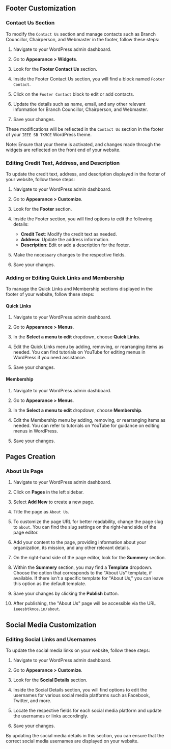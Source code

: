## Footer Customization

### Contact Us Section

To modify the `Contact Us` section and manage contacts such as Branch Councillor, Chairperson, and Webmaster in the footer, follow these steps:

1. Navigate to your WordPress admin dashboard.
2. Go to **Appearance > Widgets**.

3. Look for the **Footer Contact Us** section.

4. Inside the Footer Contact Us section, you will find a block named `Footer Contact`.

5. Click on the `Footer Contact` block to edit or add contacts.

6. Update the details such as name, email, and any other relevant information for Branch Councillor, Chairperson, and Webmaster.

7. Save your changes.

These modifications will be reflected in the `Contact Us` section in the footer of your `IEEE SB TKMCE` WordPress theme.

Note: Ensure that your theme is activated, and changes made through the widgets are reflected on the front end of your website.

### Editing Credit Text, Address, and Description

To update the credit text, address, and description displayed in the footer of your website, follow these steps:

1. Navigate to your WordPress admin dashboard.

2. Go to **Appearance > Customize**.

3. Look for the **Footer** section.

4. Inside the Footer section, you will find options to edit the following details:

   - **Credit Text**: Modify the credit text as needed.
   - **Address**: Update the address information.
   - **Description**: Edit or add a description for the footer.

5. Make the necessary changes to the respective fields.

6. Save your changes.

### Adding or Editing Quick Links and Membership

To manage the Quick Links and Membership sections displayed in the footer of your website, follow these steps:

#### Quick Links

1. Navigate to your WordPress admin dashboard.

2. Go to **Appearance > Menus**.

3. In the **Select a menu to edit** dropdown, choose **Quick Links**.

4. Edit the Quick Links menu by adding, removing, or rearranging items as needed. You can find tutorials on YouTube for editing menus in WordPress if you need assistance.

5. Save your changes.

#### Membership

1. Navigate to your WordPress admin dashboard.

2. Go to **Appearance > Menus**.

3. In the **Select a menu to edit** dropdown, choose **Membership**.

4. Edit the Membership menu by adding, removing, or rearranging items as needed. You can refer to tutorials on YouTube for guidance on editing menus in WordPress.

5. Save your changes.

## Pages Creation

### About Us Page

1. Navigate to your WordPress admin dashboard.

2. Click on **Pages** in the left sidebar.

3. Select **Add New** to create a new page.

4. Title the page as `About Us`.

5. To customize the page URL for better readability, change the page slug to `about`. You can find the slug settings on the right-hand side of the page editor.

6. Add your content to the page, providing information about your organization, its mission, and any other relevant details.

7. On the right-hand side of the page editor, look for the **Summery** section.

8. Within the **Summery** section, you may find a **Template** dropdown. Choose the option that corresponds to the "About Us" template, if available. If there isn't a specific template for "About Us," you can leave this option as the default template.

9. Save your changes by clicking the **Publish** button.

10. After publishing, the "About Us" page will be accessible via the URL `ieeesbtkmce.in/about`.

## Social Media Customization

### Editing Social Links and Usernames

To update the social media links on your website, follow these steps:

1. Navigate to your WordPress admin dashboard.

2. Go to **Appearance > Customize**.

3. Look for the **Social Details** section.

4. Inside the Social Details section, you will find options to edit the usernames for various social media platforms such as Facebook, Twitter, and more.

5. Locate the respective fields for each social media platform and update the usernames or links accordingly.

6. Save your changes.

By updating the social media details in this section, you can ensure that the correct social media usernames are displayed on your website.
